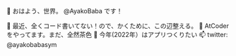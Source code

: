 👋 おはよう、世界。 @AyakoBaba です！

👀 最近、全くコード書いてない！ので、かくために、この辺整える。
🌱 AtCoder をやってます。まだ、全然茶色
💞️ 今年(2022年）はアプリつくりたい
📫 twitter: @ayakobabasym 

<!---
AyakoBaba/AyakoBaba is a ✨ special ✨ repository because its `README.md` (this file) appears on your GitHub profile.
You can click the Preview link to take a look at your changes.
--->

